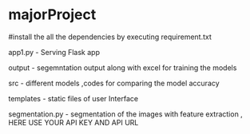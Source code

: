 # majorProject


#install the all the dependencies by executing requirement.txt 

app1.py - Serving Flask app 

output - segemntation output along with excel for training the models

src - different models ,codes for comparing the model accuracy

templates -  static files of user Interface 

segmentation.py - segmentation of the images with feature extraction , HERE USE YOUR API KEY AND API URL
